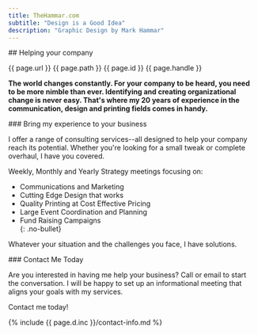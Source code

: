 ```yaml
---
title: TheHammar.com
subtitle: "Design is a Good Idea"
description: "Graphic Design by Mark Hammar"
---
```

<div class="row"> 
  <div class="small-12 column">
## Helping your company  

{{ page.url }}
{{ page.path }}
{{ page.id }}
{{ page.handle }}

**The world changes constantly. For your company to be heard, you need to be more nimble than ever. Identifying and creating organizational change is never easy. That's where my 20 years of experience in the communication, design and printing fields comes in handy.**  

  </div>
</div>
<div class="row"> 
  <div class="small-12 medium-6 column">
### Bring my experience to your business  

I offer a range of consulting services--all designed to help your company reach its potential. Whether you're looking for a small tweak or complete overhaul, I have you covered.  

Weekly, Monthly and Yearly Strategy meetings focusing on:  

- Communications and Marketing  
- Cutting Edge Design that works  
- Quality Printing at Cost Effective Pricing  
- Large Event Coordination and Planning  
- Fund Raising Campaigns  
{: .no-bullet}

Whatever your situation and the challenges you face, I have solutions.  

  </div>
  <div class="small-12 medium-6 column">
### Contact Me Today

Are you interested in having me help your business? Call or email to start the conversation. I will be happy to set up an informational meeting that aligns your goals with my services.  

Contact me today!  

{% include {{ page.d.inc }}/contact-info.md %}

  </div>
</div>
